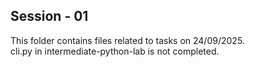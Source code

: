 ## Session - 01  
This folder contains files related to tasks on 24/09/2025.  
cli.py in intermediate-python-lab is not completed.